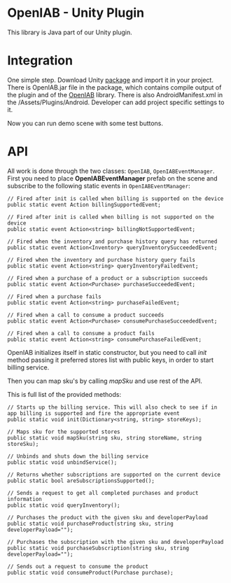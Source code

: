 OpenIAB - Unity Plugin
=====

This library is Java part of our Unity plugin. 

Integration
=====

One simple step. Download Unity [package](http://127.0.0.1) and import it in your project. There is OpenIAB.jar file in the package, which contains compile output of the plugin and of the [OpenIAB](/) library.
There is also AndroidManifest.xml in the /Assets/Plugins/Android. Developer can add project specific settings to it.

Now you can run demo scene with some test buttons.

API
=====

All work is done through the two classes: ``` OpenIAB ```, ``` OpenIABEventManager ```.
First you need to place **OpenIABEventManager** prefab on the scene and subscribe to the following static events in ``` OpenIABEventManager ```:

```
// Fired after init is called when billing is supported on the device
public static event Action billingSupportedEvent;

// Fired after init is called when billing is not supported on the device
public static event Action<string> billingNotSupportedEvent;

// Fired when the inventory and purchase history query has returned
public static event Action<Inventory> queryInventorySucceededEvent;

// Fired when the inventory and purchase history query fails
public static event Action<string> queryInventoryFailedEvent;

// Fired when a purchase of a product or a subscription succeeds
public static event Action<Purchase> purchaseSucceededEvent;

// Fired when a purchase fails
public static event Action<string> purchaseFailedEvent;

// Fired when a call to consume a product succeeds
public static event Action<Purchase> consumePurchaseSucceededEvent;

// Fired when a call to consume a product fails
public static event Action<string> consumePurchaseFailedEvent;
```

OpenIAB initializes itself in static constructor, but you need to call _init_ method passing it preferred stores list with public keys, in order to start billing service.

Then you can map sku's by calling _mapSku_ and use rest of the API.

This is full list of the provided methods:

```
// Starts up the billing service. This will also check to see if in app billing is supported and fire the appropriate event
public static void init(Dictionary<string, string> storeKeys);

// Maps sku for the supported stores
public static void mapSku(string sku, string storeName, string storeSku);

// Unbinds and shuts down the billing service
public static void unbindService();

// Returns whether subscriptions are supported on the current device
public static bool areSubscriptionsSupported();

// Sends a request to get all completed purchases and product information
public static void queryInventory();

// Purchases the product with the given sku and developerPayload
public static void purchaseProduct(string sku, string developerPayload="");

// Purchases the subscription with the given sku and developerPayload
public static void purchaseSubscription(string sku, string developerPayload="");

// Sends out a request to consume the product
public static void consumeProduct(Purchase purchase);
```